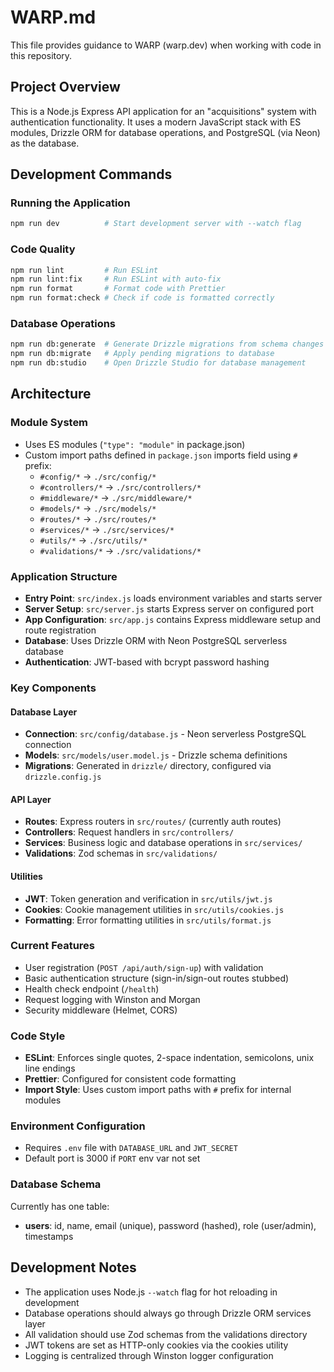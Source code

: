 # WARP.md

This file provides guidance to WARP (warp.dev) when working with code in this repository.

## Project Overview

This is a Node.js Express API application for an "acquisitions" system with authentication functionality. It uses a modern JavaScript stack with ES modules, Drizzle ORM for database operations, and PostgreSQL (via Neon) as the database.

## Development Commands

### Running the Application
```bash
npm run dev          # Start development server with --watch flag
```

### Code Quality
```bash
npm run lint         # Run ESLint
npm run lint:fix     # Run ESLint with auto-fix
npm run format       # Format code with Prettier
npm run format:check # Check if code is formatted correctly
```

### Database Operations
```bash
npm run db:generate  # Generate Drizzle migrations from schema changes
npm run db:migrate   # Apply pending migrations to database
npm run db:studio    # Open Drizzle Studio for database management
```

## Architecture

### Module System
- Uses ES modules (`"type": "module"` in package.json)
- Custom import paths defined in `package.json` imports field using `#` prefix:
  - `#config/*` → `./src/config/*`
  - `#controllers/*` → `./src/controllers/*`
  - `#middleware/*` → `./src/middleware/*`
  - `#models/*` → `./src/models/*`
  - `#routes/*` → `./src/routes/*`
  - `#services/*` → `./src/services/*`
  - `#utils/*` → `./src/utils/*`
  - `#validations/*` → `./src/validations/*`

### Application Structure
- **Entry Point**: `src/index.js` loads environment variables and starts server
- **Server Setup**: `src/server.js` starts Express server on configured port
- **App Configuration**: `src/app.js` contains Express middleware setup and route registration
- **Database**: Uses Drizzle ORM with Neon PostgreSQL serverless database
- **Authentication**: JWT-based with bcrypt password hashing

### Key Components

#### Database Layer
- **Connection**: `src/config/database.js` - Neon serverless PostgreSQL connection
- **Models**: `src/models/user.model.js` - Drizzle schema definitions
- **Migrations**: Generated in `drizzle/` directory, configured via `drizzle.config.js`

#### API Layer
- **Routes**: Express routers in `src/routes/` (currently auth routes)
- **Controllers**: Request handlers in `src/controllers/`
- **Services**: Business logic and database operations in `src/services/`
- **Validations**: Zod schemas in `src/validations/`

#### Utilities
- **JWT**: Token generation and verification in `src/utils/jwt.js`
- **Cookies**: Cookie management utilities in `src/utils/cookies.js`
- **Formatting**: Error formatting utilities in `src/utils/format.js`

### Current Features
- User registration (`POST /api/auth/sign-up`) with validation
- Basic authentication structure (sign-in/sign-out routes stubbed)
- Health check endpoint (`/health`)
- Request logging with Winston and Morgan
- Security middleware (Helmet, CORS)

### Code Style
- **ESLint**: Enforces single quotes, 2-space indentation, semicolons, unix line endings
- **Prettier**: Configured for consistent code formatting
- **Import Style**: Uses custom import paths with `#` prefix for internal modules

### Environment Configuration
- Requires `.env` file with `DATABASE_URL` and `JWT_SECRET`
- Default port is 3000 if `PORT` env var not set

### Database Schema
Currently has one table:
- **users**: id, name, email (unique), password (hashed), role (user/admin), timestamps

## Development Notes

- The application uses Node.js `--watch` flag for hot reloading in development
- Database operations should always go through Drizzle ORM services layer
- All validation should use Zod schemas from the validations directory
- JWT tokens are set as HTTP-only cookies via the cookies utility
- Logging is centralized through Winston logger configuration